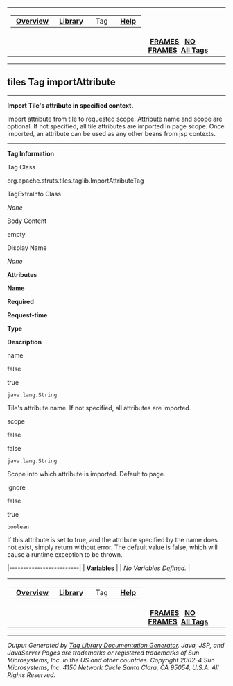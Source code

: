 <span id="navbar_top"></span>

<table>
<colgroup>
<col width="50%" />
<col width="50%" />
</colgroup>
<tbody>
<tr class="odd">
<td align="left"><span id="navbar_top_firstrow"></span>
<table>
<tbody>
<tr class="odd">
<td align="left"> <a href="../overview-summary.html.md"><strong>Overview</strong></a> </td>
<td align="left"> <a href="tld-summary.html.md"><strong>Library</strong></a> </td>
<td align="left">  Tag  </td>
<td align="left"> <a href="../help-doc.html.md"><strong>Help</strong></a> </td>
</tr>
</tbody>
</table></td>
<td align="left"></td>
</tr>
<tr class="even">
<td align="left"></td>
<td align="left"> <a href="../index.html.md"><strong>FRAMES</strong></a>   <a href="importAttribute.html"><strong>NO FRAMES</strong></a> 
<a href="../alltags-noframe.html.md"><strong>All Tags</strong></a></td>
</tr>
</tbody>
</table>

------------------------------------------------------------------------

tiles
 Tag importAttribute
--------------------

------------------------------------------------------------------------

**Import Tile's attribute in specified context.**

Import attribute from tile to requested scope. Attribute name and scope are optional. If not specified, all tile attributes are imported in page scope. Once imported, an attribute can be used as any other beans from jsp contexts.

------------------------------------------------------------------------

**Tag Information**

Tag Class

org.apache.struts.tiles.taglib.ImportAttributeTag

TagExtraInfo Class

*None*

Body Content

empty

Display Name

*None*

**Attributes**

**Name**

**Required**

**Request-time**

**Type**

**Description**

name

false

true

`java.lang.String`

Tile's attribute name. If not specified, all attributes are imported.

scope

false

false

`java.lang.String`

Scope into which attribute is imported. Default to page.

ignore

false

true

`boolean`

If this attribute is set to true, and the attribute specified by the name does not exist, simply return without error. The default value is false, which will cause a runtime exception to be thrown.

|-------------------------|
| **Variables**           |
| *No Variables Defined.* |

 <span id="navbar_bottom"></span>

<table>
<colgroup>
<col width="50%" />
<col width="50%" />
</colgroup>
<tbody>
<tr class="odd">
<td align="left"><span id="navbar_bottom_firstrow"></span>
<table>
<tbody>
<tr class="odd">
<td align="left"> <a href="../overview-summary.html.md"><strong>Overview</strong></a> </td>
<td align="left"> <a href="tld-summary.html.md"><strong>Library</strong></a> </td>
<td align="left">  Tag  </td>
<td align="left"> <a href="../help-doc.html.md"><strong>Help</strong></a> </td>
</tr>
</tbody>
</table></td>
<td align="left"></td>
</tr>
<tr class="even">
<td align="left"></td>
<td align="left"> <a href="../index.html.md"><strong>FRAMES</strong></a>   <a href="importAttribute.html"><strong>NO FRAMES</strong></a> 
<a href="../alltags-noframe.html.md"><strong>All Tags</strong></a></td>
</tr>
</tbody>
</table>

------------------------------------------------------------------------

*Output Generated by [Tag Library Documentation Generator](http://taglibrarydoc.dev.java.net/). Java, JSP, and JavaServer Pages are trademarks or registered trademarks of Sun Microsystems, Inc. in the US and other countries. Copyright 2002-4 Sun Microsystems, Inc. 4150 Network Circle Santa Clara, CA 95054, U.S.A. All Rights Reserved.*
